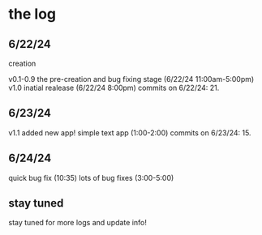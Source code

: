# the log

## 6/22/24
creation

v0.1-0.9 the pre-creation and bug fixing stage (6/22/24 11:00am-5:00pm)
v1.0 inatial realease (6/22/24 8:00pm)
commits on 6/22/24:
21.

## 6/23/24
v1.1 added new app! simple text app (1:00-2:00)
commits on 6/23/24:
15.

## 6/24/24
quick bug fix (10:35)
lots of bug fixes (3:00-5:00)

## stay tuned
stay tuned for more logs and update info!
